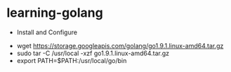 # learning-golang

* Install and Configure
- wget https://storage.googleapis.com/golang/go1.9.1.linux-amd64.tar.gz
- sudo tar -C /usr/local -xzf go1.9.1.linux-amd64.tar.gz
- export PATH=$PATH:/usr/local/go/bin